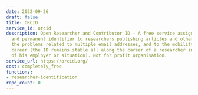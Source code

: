 ```yaml
---
date: 2022-09-26
draft: false
title: ORCID
service_id: orcid
description: Open Researcher and Contributor ID - A free service assigning a unique
  and permanent identifier to researchers publishing articles and other items. Avoids
  the problems related to multiple email addresses, and to the mobility during the
  career (the ID remains stable all along the career of a researcher independently
  of his employer or situation). Not for profit organisation.
service_url: https://orcid.org/
cost: completely_free
functions:
- researcher-identification
repo_count: 0
---
```



